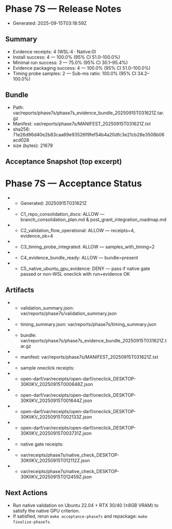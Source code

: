 # Phase 7S — Release Notes

- Generated: 2025-09-15T03:18:59Z

## Summary
- Evidence receipts: 4 (WSL:4 · Native:0)
- Install success: 4 — 100.0% (95% CI 51.0–100.0%)
- Minimal run success: 3 — 75.0% (95% CI 30.1–95.4%)
- Evidence packaging success: 4 — 100.0% (95% CI 51.0–100.0%)
- Timing probe samples: 2 — Sub-ms ratio: 100.0% (95% CI 34.2–100.0%)

## Bundle
- Path: var/reports/phase7s/phase7s_evidence_bundle_20250915T031621Z.tar.gz
- Manifest: var/reports/phase7s/MANIFEST_20250915T031621Z.txt
- sha256: 71e26d96d40e2b83caa69e93526f9fef54b4a20dfc3e21cb28e3508b06acd028
- size (bytes): 21679

## Acceptance Snapshot (top excerpt)
# Phase 7S — Acceptance Status

- - Generated: 20250915T031621Z

- - C1_repo_consolidation_docs: ALLOW — branch_consolidation_plan.md & post_grant_integration_roadmap.md
- - C2_validation_flow_operational: ALLOW — receipts=4, evidence_ok=4
- - C3_timing_probe_integrated: ALLOW — samples_with_timing=2
- - C4_evidence_bundle_ready: ALLOW — bundle=present
- - C5_native_ubuntu_gpu_evidence: DENY — pass if native gate passed or non-WSL oneclick with run+evidence OK

## Artifacts

- - validation_summary.json: var/reports/phase7s/validation_summary.json
- - timing_summary.json: var/reports/phase7s/timing_summary.json
- - bundle: var/reports/phase7s/phase7s_evidence_bundle_20250915T031621Z.tar.gz
- - manifest: var/reports/phase7s/MANIFEST_20250915T031621Z.txt
- - sample oneclick receipts:
-   - open-darf/var/receipts/open-darf/oneclick_DESKTOP-30KIIKV_20250915T000648Z.json
-   - open-darf/var/receipts/open-darf/oneclick_DESKTOP-30KIIKV_20250915T001644Z.json
-   - open-darf/var/receipts/open-darf/oneclick_DESKTOP-30KIIKV_20250915T002133Z.json
-   - open-darf/var/receipts/open-darf/oneclick_DESKTOP-30KIIKV_20250915T003731Z.json
- - native gate receipts:
-   - var/receipts/phase7s/native_check_DESKTOP-30KIIKV_20250915T012112Z.json
-   - var/receipts/phase7s/native_check_DESKTOP-30KIIKV_20250915T012459Z.json

## Next Actions
- Run native validation on Ubuntu 22.04 + RTX 30/40 (≥8GB VRAM) to satisfy the native GPU criterion.
- If satisfied, rerun `make acceptance-phase7s` and repackage: `make finalize-phase7s`.
